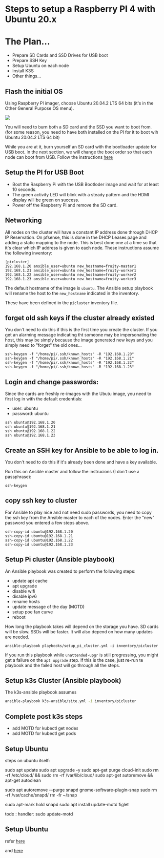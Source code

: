 # Steps to setup a Raspberry PI 4 with Ubuntu 20.x

# The Plan...

* Prepare SD Cards and SSD Drives for USB boot
* Prepare SSH Key
* Setup Ubuntu on each node
* Install K3S
* Other things...




## Flash the initial OS

Using Raspberry PI imager, choose Ubuntu 20.04.2 LTS 64 bits (it's in the Other General Purpose OS menu).


  <img src="https://www.raspberrypi.org/homepage-9df4b/static/md-82e922d180736055661b2b9df176700c.png">

You will need to burn both a SD card and the SSD you want to boot from. (for some reason, you need to have both installed on the PI for it to boot wih Ubuntu 20.04.2 LTS 64 bit)

While you are at it, burn yourself an SD card with the bootloader update for USB boot.  In the next section, we will  change the boot order so that each node can boot from USB.
Follow the instructions [here](https://www.raspberrypi.org/documentation/hardware/raspberrypi/booteeprom.md#imager)

## Setup the PI for USB Boot

* Boot the Raspberry Pi with the USB Bootloder image and wait for at least 10 seconds.
* The green activity LED will blink with a steady pattern and the HDMI display will be green on success.
* Power off the Raspberry Pi and remove the SD card.

## Networking

All nodes on the cluster will have a constant IP address done through DHCP IP Reservation.  On pfsense, this is done in the DHCP Leases page and adding a static mapping to the node.  This is best done one at a time so that it's clear which IP address is given to each node.  These instructions assume the following inventory:

```
[picluster]
192.168.1.20 ansible_user=ubuntu new_hostname=fruity-master1
192.168.1.21 ansible_user=ubuntu new_hostname=fruity-worker1
192.168.1.22 ansible_user=ubuntu new_hostname=fruity-worker2
192.168.1.23 ansible_user=ubuntu new_hostname=fruity-worker3
```
The default hostname of the image is `ubuntu`.  The Ansible setup playbook will rename the host to the `new_hostname` indicated in the inventory.

These have been defined in the `picluster` inventory file.

## forget old ssh keys if the cluster already existed 
You don't need to do this if this is the first time you create the cluster.  If you get an alarming message indicating tht someone may be impersonating the host, this may be simply because the image generated new keys and you simply need to "forget" the old ones...

```
ssh-keygen -f "/home/pi/.ssh/known_hosts" -R "192.168.1.20"
ssh-keygen -f "/home/pi/.ssh/known_hosts" -R "192.168.1.21"
ssh-keygen -f "/home/pi/.ssh/known_hosts" -R "192.168.1.22"
ssh-keygen -f "/home/pi/.ssh/known_hosts" -R "192.168.1.23"
```

## Login and change passwords:
Since the cards are freshly re-images with the Ubutu image, you need to first log in with the default credentials:

* user: ubuntu
* password: ubuntu

```
ssh ubuntu@192.168.1.20
ssh ubuntu@192.168.1.21
ssh ubuntu@192.168.1.22
ssh ubuntu@192.168.1.23
```

## Create an SSH key for Ansible to be able to log in.
You don't need to do this if it's already been done and have a key available.

Run this on Ansible master and follow the instrucions (I don't use a passphrase):
```
ssh-keygen
```

## copy ssh key to cluster
For Ansible to play nice and not need sudo passwords, you need to copy the ssh key from the Ansible master to each of the nodes.  Enter the "new" password you entered a few steps above.

```
ssh-copy-id ubuntu@192.168.1.20
ssh-copy-id ubuntu@192.168.1.21
ssh-copy-id ubuntu@192.168.1.22
ssh-copy-id ubuntu@192.168.1.23
```


## Setup Pi cluster (Ansible playbook)

An Ansible playbook was created to perform the following steps:

* update apt cache
* apt upgrade
* disable wifi
* disable ipv6
* rename hosts
* update message of the day (MOTD)
* setup poe fan curve
* reboot

How long the playbook takes will depend on the storage you have. SD cards will be slow. SSDs will be faster.  It will also depend on how many updates are needed.

```
ansible-playbook playbooks/setup_pi_cluster.yml -i inventory/picluster
```
If you run this playbook while `unattended-upgr` is still progressing, you might get a failure on the `apt upgrade` step.
If this is the case, just re-run te playbook and the failed host will go through all the steps.


## Setup k3s Cluster (Ansible playbook)

The k3s-ansible playbook assumes 



```bash
ansible-playbook k3s-ansible/site.yml -i inventory/picluster
```

## Complete post k3s steps

* add MOTD for kubectl get nodes
* add MOTD for kubectl get pods


## Setup Ubuntu



steps on ubuntu itself:

sudo apt update
sudo apt upgrade -y
sudo apt-get purge cloud-init
sudo rm -rf /etc/cloud/ && sudo rm -rf /var/lib/cloud/
sudo apt-get autoremove && apt-get autoclean



sudo apt autoremove --purge snapd gnome-software-plugin-snap
sudo rm -rf /var/cache/snapd/
rm -fr ~/snap

sudo apt-mark hold snapd
sudo apt install update-motd figlet

todo : handler:
sudo update-motd




## Setup Ubuntu

refer [here](https://alexellisuk.medium.com/walk-through-install-kubernetes-to-your-raspberry-pi-in-15-minutes-84a8492dc95a/)

and [here](https://medium.com/icetek/building-a-kubernetes-cluster-on-raspberry-pi-running-ubuntu-server-8fc4edb30963) 
